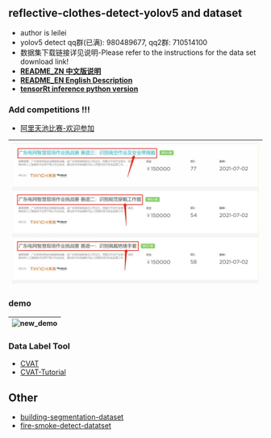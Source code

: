 ## reflective-clothes-detect-yolov5 and dataset 

* author is leilei
* yolov5 detect qq群(已满): 980489677, qq2群: 710514100
* 数据集下载链接详见说明-Please refer to the instructions for the data set download link!
* [**README_ZN 中文版说明**](https://github.com/gengyanlei/reflective-clothes-detect/blob/master/README_ZN.md)
* [**README_EN English Description**](https://github.com/gengyanlei/reflective-clothes-detect/blob/master/README_EN.md)
* [**tensorRt inference python version**](https://github.com/gengyanlei/onnx2tensorRt)

### Add competitions !!!
+ [阿里天池比赛-欢迎参加](https://tianchi.aliyun.com/competition/gameList/activeList)

|![game](./result/ali_guangdong.jpg)|
|----|

### demo
|![new_demo](./result/re_pred.jpg)|
|----|

### Data Label Tool
+ [CVAT](https://github.com/openvinotoolkit/cvat)
+ [CVAT-Tutorial](https://blog.csdn.net/LEILEI18A/article/details/113385510)

## Other
* [building-segmentation-dataset](https://github.com/gengyanlei/build_segmentation_dataset)
* [fire-smoke-detect-datatset](https://github.com/gengyanlei/fire-detect-yolov4)